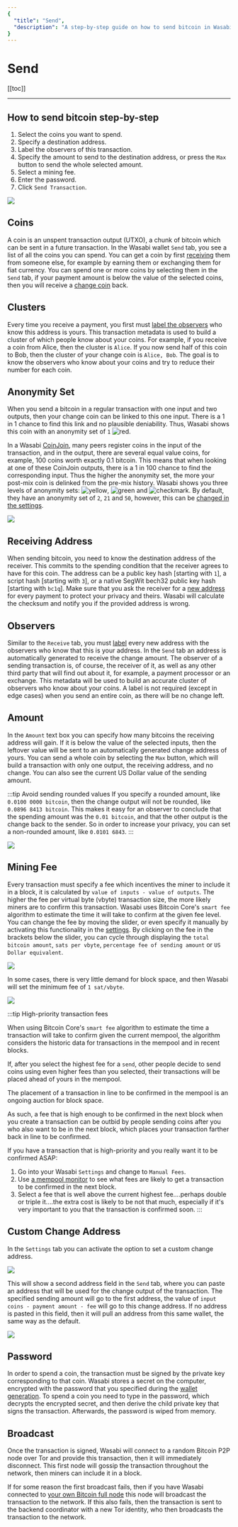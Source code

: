 ```yaml
---
{
  "title": "Send",
  "description": "A step-by-step guide on how to send bitcoin in Wasabi. This is the Wasabi documentation, an archive of knowledge about the open-source, non-custodial and privacy-focused Bitcoin wallet for desktop."
}
---
```


# Send

[[toc]]

---

## How to send bitcoin step-by-step

1. Select the coins you want to spend.
2. Specify a destination address.
3. Label the observers of this transaction.
4. Specify the amount to send to the destination address, or press the `Max` button to send the whole selected amount.
5. Select a mining fee.
6. Enter the password.
7. Click `Send Transaction`.

![](/Send.png)

## Coins

A coin is an unspent transaction output (UTXO), a chunk of bitcoin which can be sent in a future transaction.
In the Wasabi wallet `Send` tab, you see a list of all the coins you can spend.
You can get a coin by first [receiving](/using-wasabi/Receive.md) them from someone else, for example by earning them or exchanging them for fiat currency.
You can spend one or more coins by selecting them in the `Send` tab, if your payment amount is below the value of the selected coins, then you will receive a [change coin](/using-wasabi/ChangeCoins.md) back.

## Clusters

Every time you receive a payment, you first must [label the observers](/using-wasabi/Receive.md#the-importance-of-labeling) who know this address is yours.
This transaction metadata is used to build a cluster of which people know about your coins.
For example, if you receive a coin from Alice, then the cluster is `Alice`.
If you now send half of this coin to Bob, then the cluster of your change coin is `Alice, Bob`.
The goal is to know the observers who know about your coins and try to reduce their number for each coin.

## Anonymity Set

When you send a bitcoin in a regular transaction with one input and two outputs, then your change coin can be linked to this one input.
There is a 1 in 1 chance to find this link and no plausible deniability.
Thus, Wasabi shows this coin with an anonymity set of `1` <img src="/ShieldRed.png" alt="red" class="shield" />.

In a Wasabi [CoinJoin](/using-wasabi/CoinJoin.md), many peers register coins in the input of the transaction, and in the output, there are several equal value coins, for example, 100 coins worth exactly 0.1 bitcoin.
This means that when looking at one of these CoinJoin outputs, there is a 1 in 100 chance to find the corresponding input.
Thus the higher the anonymity set, the more your post-mix coin is delinked from the pre-mix history.
Wasabi shows you three levels of anonymity sets: <img src="/ShieldYellow.png" alt="yellow" class="shield" />, <img src="/ShieldGreen.png" alt="green" class="shield" /> and <img src="/ShieldCheckmark.png" alt="checkmark" class="shield" />.
By default, they have an anonymity set of `2`, `21` and `50`, however, this can be [changed in the settings](/FAQ/FAQ-UseWasabi.md#how-can-i-change-the-anonset-target).

![](/SendAnonset.png)

## Receiving Address

When sending bitcoin, you need to know the destination address of the receiver.
This commits to the spending condition that the receiver agrees to have for this coin.
The address can be a public key hash [starting with `1`], a script hash [starting with `3`], or a native SegWit bech32 public key hash [starting with `bc1q`].
Make sure that you ask the receiver for a [new address](/why-wasabi/AddressReuse.md) for every payment to protect your privacy and theirs.
Wasabi will calculate the checksum and notify you if the provided address is wrong.

## Observers

Similar to the `Receive` tab, you must [label](/using-wasabi/Receive.md#the-importance-of-labeling) every new address with the observers who know that this is your address.
In the `Send` tab an address is automatically generated to receive the change amount.
The observer of a sending transaction is, of course, the receiver of it, as well as any other third party that will find out about it, for example, a payment processor or an exchange.
This metadata will be used to build an accurate cluster of observers who know about your coins.
A label is not required (except in edge cases) when you send an entire coin, as there will be no change left.

## Amount

In the `Amount` text box you can specify how many bitcoins the receiving address will gain.
If it is below the value of the selected inputs, then the leftover value will be sent to an automatically generated change address of yours.
You can send a whole coin by selecting the `Max` button, which will build a transaction with only one output, the receiving address, and no change.
You can also see the current US Dollar value of the sending amount.

:::tip Avoid sending rounded values
If you specify a rounded amount, like `0.0100 0000 bitcoin`, then the change output will not be rounded, like `0.0896 8413 bitcoin`.
This makes it easy for an observer to conclude that the spending amount was the `0.01 bitcoin`, and that the other output is the change back to the sender.
So in order to increase your privacy, you can set a non-rounded amount, like `0.0101 6843`.
:::

![](/SendAmountFeePassword.png)

## Mining Fee

Every transaction must specify a fee which incentives the miner to include it in a block, it is calculated by `value of inputs - value of outputs`.
The higher the fee per virtual byte (vbyte) transaction size, the more likely miners are to confirm this transaction.
Wasabi uses Bitcoin Core's `smart fee` algorithm to estimate the time it will take to confirm at the given fee level.
You can change the fee by moving the slider, or even specify it manually by activating this functionality in the [settings](/FAQ/FAQ-UseWasabi.html#how-do-i-set-custom-fee-rate).
By clicking on the fee in the brackets below the slider, you can cycle through displaying the `total bitcoin amount`, `sats per vbyte`, `percentage fee of sending amount` or `US Dollar equivalent`.

![](/SendFeeSlider.png)

In some cases, there is very little demand for block space, and then Wasabi will set the minimum fee of `1 sat/vbyte`.

![](/SendNoFee.png)

:::tip High-priority transaction fees

When using Bitcoin Core's `smart fee` algorithm to estimate the time a transaction will take to confirm given the current mempool, the algorithm considers the historic data for transactions in the mempool and in recent blocks.

If, after you select the highest fee for a `send`, other people decide to send coins using even higher fees than you selected, their transactions will be placed ahead of yours in the mempool.

The placement of a transaction in line to be confirmed in the mempool is an ongoing auction for block space.

As such, a fee that is high enough to be confirmed in the next block when you create a transaction can be outbid by people sending coins after you who also want to be in the next block, which places your transaction farther back in line to be confirmed.

If you have a transaction that is high-priority and you really want it to be confirmed ASAP:

1. Go into your Wasabi `Settings` and change to `Manual Fees`.
2. Use [a mempool monitor](https://mempool.space) to see what fees are likely to get a transaction to be confirmed in the next block.
3. Select a fee that is well above the current highest fee....perhaps double or triple it....the extra cost is likely to be not that much, especially if it's very important to you that the transaction is confirmed soon.
:::

## Custom Change Address

In the `Settings` tab you can activate the option to set a custom change address.

![](/SettingsCustomChange.png)

This will show a second address field in the `Send` tab, where you can paste an address that will be used for the change output of the transaction.
The specified sending amount will go to the first address, the value of `input coins - payment amount - fee` will go to this change address.
If no address is pasted in this field, then it will pull an address from this same wallet, the same way as the default.

![](/SendCustomChange.png)

## Password

In order to spend a coin, the transaction must be signed by the private key corresponding to that coin.
Wasabi stores a secret on the computer, encrypted with the password that you specified during the [wallet generation](/using-wasabi/WalletGeneration.md#what-password-to-choose).
To spend a coin you need to type in the password, which decrypts the encrypted secret, and then derive the child private key that signs the transaction.
Afterwards, the password is wiped from memory.

## Broadcast

Once the transaction is signed, Wasabi will connect to a random Bitcoin P2P node over Tor and provide this transaction, then it will immediately disconnect.
This first node will gossip the transaction throughout the network, then miners can include it in a block.

If for some reason the first broadcast fails, then if you have Wasabi connected to [your own Bitcoin full node](/using-wasabi/BitcoinFullNode.md) this node will broadcast the transaction to the network.
If this also fails, then the transaction is sent to the backend coordinator with a new Tor identity, who then broadcasts the transaction to the network.
